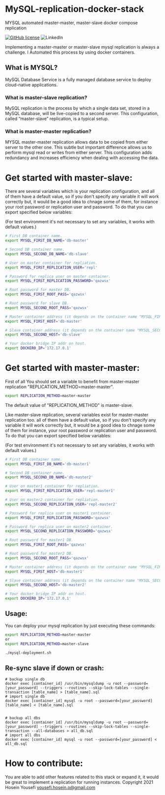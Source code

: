 # MySQL-replication-docker-stack
MYSQL automated master-master, master-slave docker compose replication


[![GitHub license](https://img.shields.io/github/license/hosein-yousefii/MySQL-replication-docker-stack)](https://github.com/hosein-yousefii/MySQL-replication-docker-stack/blob/master/LICENSE)
![LinkedIn](https://shields.io/badge/style-hoseinyousefii-black?logo=linkedin&label=LinkedIn&link=https://www.linkedin.com/in/hoseinyousefi)


Implementing a master-master or master-slave mysql replication is always a challenge. I Automated this process by using docker containers.

## What is MYSQL?

MySQL Database Service is a fully managed database service to deploy cloud-native applications.

### What is master-slave replication?

MySQL replication is the process by which a single data set, stored in a MySQL database, will be live-copied to a second server. This configuration, called “master-slave” replication, is a typical setup.

### What is master-master replication?

MYSQL master-master replication allows data to be copied from either server to the other one. This subtle but important difference allows us to perform mysql read or writes from either server. This configuration adds redundancy and increases efficiency when dealing with accessing the data.

# Get started with master-slave:

There are several variables which is your replication configuration, and all of them have a default value, so if you don't specify any variable it will work correctly but, it would be a good idea to chnage some of them, for instance your root password or replication user and password. To do that you can export specified below variables:

(For test environment it's not necessary to set any variables, it works with default values.)

```bash
# First DB container name.
export MYSQL_FIRST_DB_NAME='db-master'

# Second DB container name.
export MYSQL_SECOND_DB_NAME='db-slave'

# User on master container for repliation.
export MYSQL_FIRST_REPLICATION_USER='repl'

# Password for replica user on master container.
export MYSQL_FIRST_REPLICATION_PASSWORD='qazwsx'

# Root password for master DB.
export MYSQL_FIRST_ROOT_PASS='qazwsx'

# Root password for slave DB.
export MYSQL_SECOND_ROOT_PASS='qazwsx'

# Master container address (it depends on the container name "MYSQL_FIRST_DB_NAME" and should be same. You can specify IP addr instead "NOT RECOMMENDED").
export MYSQL_FIRST_HOST='db-master'

# Slave container address (it depends on the container name "MYSQL_SECOND_DB_NAME" and should be same. You can specify IP addr instead "NOT RECOMMENDED").
export MYSQL_SECOND_HOST='db-slave'

# Your docker bridge IP addr on host.
export DOCKER0_IP='172.17.0.1'

```

# Get started with master-master:

First of all You should set a variable to benefit from master-master replication "REPLICATION_METHOD=master-master".

```bash
export REPLICATION_METHOD=master-master
```

The default value of "REPLICATION_METHOD" is master-slave.

Like master-slave replication, several variables exist for master-master replication too. all of them have a default value, so if you don't specify any variable it will work correctly but, it would be a good idea to chnage some of them for instance, your root password or replication user and password. To do that you can export specified below variables:

(For test environment it's not necessary to set any variables, it works with default values.)

```bash
# First DB container name.
export MYSQL_FIRST_DB_NAME='db-master1'

# Second DB container name.
export MYSQL_SECOND_DB_NAME='db-master2'

# User on master1 container for repliation.
export MYSQL_FIRST_REPLICATION_USER='repl-master1'

# User on master2 container for repliation.
export MYSQL_SECOND_REPLICATION_USER='repl-master2'

# Password for replica user on master1 container.
export MYSQL_FIRST_REPLICATION_PASSWORD='qazwsx'

# Password for replica user on master2 container.
export MYSQL_SECOND_REPLICATION_PASSWORD='qazwsx'

# Root password for master1 DB.
export MYSQL_FIRST_ROOT_PASS='qazwsx'

# Root password for master2 DB.
export MYSQL_SECOND_ROOT_PASS='qazwsx'

# Master container address (it depends on the container name "MYSQL_FIRST_DB_NAME" and should be same. You can specify IP addr instead "NOT RECOMMENDED").
export MYSQL_FIRST_HOST='db-master1'

# Slave container address (it depends on the container name "MYSQL_SECOND_DB_NAME" and should be same. You can specify IP addr instead "NOT RECOMMENDED").
export MYSQL_SECOND_HOST='db-master2'

# Your docker bridge IP addr on host.
export DOCKER0_IP='172.17.0.1'

```
## Usage:

You can deploy your mysql replication by just executing these commands:

```bash
export REPLICATION_METHOD=master-master
or 
export REPLICATION_METHOD=master-slave

./mysql-deployment.sh
```

## Re-sync slave if down or crash:
```
# backup single db
docker exec [container_id] /usr/bin/mysqldump -u root --password=[your_password] --triggers --routines --skip-lock-tables --single-transaction [table_name] > [table_name].sql
# import single db
docker exec [container_id] mysql -u root --password=[your_password] [table_name] < [table_name].sql


# backup all dbs
docker exec [container_id] /usr/bin/mysqldump -u root --password=[your_password] --triggers --routines --skip-lock-tables --single-transaction --all-databases > all_db.sql
# import all dbs
docker exec [container_id] mysql -u root --password=[your_password] < all_db.sql
```

# How to contribute:

You are able to add other features related to this stack or expand it, it would be great to implement a replication for running instances.
Copyright 2021 Hosein Yousefi <yousefi.hosein.o@gmail.com>

